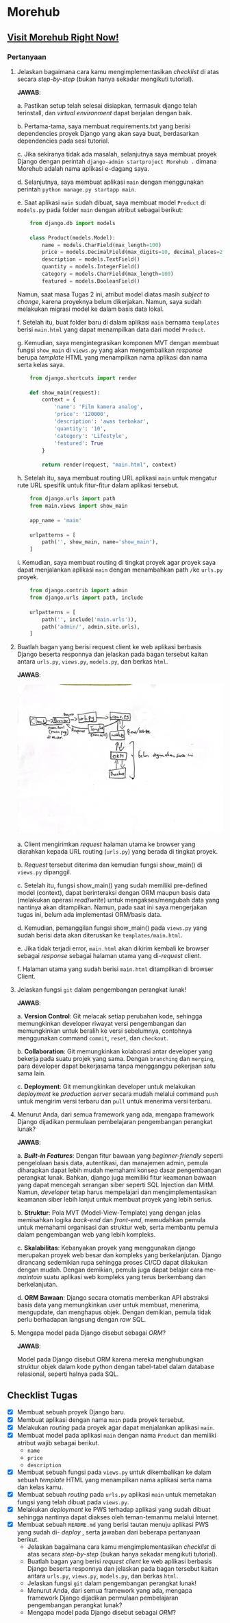 # Morehub

## [Visit Morehub Right Now!](http://krisna-putra-morehub.pbp.cs.ui.ac.id/)

### Pertanyaan

1. Jelaskan bagaimana cara kamu mengimplementasikan _checklist_ di atas secara _step-by-step_ (bukan hanya sekadar mengikuti tutorial).

    **JAWAB**:

    a. Pastikan setup telah selesai disiapkan, termasuk django telah terinstall, dan _virtual environment_ dapat berjalan dengan baik.

    b. Pertama-tama, saya membuat requirements.txt yang berisi dependencies proyek Django yang akan saya buat, berdasarkan dependencies pada sesi tutorial.

    c. Jika sekiranya tidak ada masalah, selanjutnya saya membuat proyek Django dengan perintah `django-admin startproject Morehub .` dimana Morehub adalah nama aplikasi e-dagang saya.

    d. Selanjutnya, saya membuat aplikasi `main` dengan menggunakan perintah `python manage.py startapp main`.

    e. Saat aplikasi `main` sudah dibuat, saya membuat model `Product`  di `models.py` pada folder `main` dengan atribut sebagai berikut: 

    ```python
        from django.db import models

        class Product(models.Model):
            name = models.CharField(max_length=100)
            price = models.DecimalField(max_digits=10, decimal_places=2)
            description = models.TextField()
            quantity = models.IntegerField()
            category = models.CharField(max_length=100)
            featured = models.BooleanField()
    ```
    Namun, saat masa Tugas 2 ini, atribut model diatas masih _subject to change_, karena proyeknya belum dikerjakan. Namun, saya sudah melakukan migrasi model ke dalam basis data lokal.

    f. Setelah itu, buat folder baru di dalam aplikasi `main` bernama `templates` berisi `main.html` yang dapat menampilkan data dari model `Product`.

    g. Kemudian, saya mengintegrasikan komponen MVT dengan membuat fungsi `show_main` di `views.py` yang akan mengembalikan _response_ berupa _template_ HTML yang menampilkan nama aplikasi dan nama serta kelas saya.

    ```python
        from django.shortcuts import render

        def show_main(request):
            context = {
                'name': 'Film kamera analog',
                'price': '120000',
                'description': 'awas terbakar',
                'quantity': '10',
                'category': 'Lifestyle',
                'featured': True
            }

            return render(request, "main.html", context)
    ```

    h. Setelah itu, saya membuat routing URL aplikasi `main` untuk mengatur rute URL spesifik untuk fitur-fitur dalam aplikasi tersebut. 

    ```python
        from django.urls import path
        from main.views import show_main

        app_name = 'main'

        urlpatterns = [
            path('', show_main, name='show_main'),
        ]
    ```

    i. Kemudian, saya membuat routing di tingkat proyek agar proyek saya dapat menjalankan aplikasi `main` dengan menambahkan path `/`ke `urls.py` proyek.

    ```python
        from django.contrib import admin
        from django.urls import path, include

        urlpatterns = [
            path('', include('main.urls')),
            path('admin/', admin.site.urls),
        ]
    ```

2. Buatlah bagan yang berisi request client ke web aplikasi berbasis Django beserta responnya dan jelaskan pada bagan tersebut kaitan antara `urls.py`, `views.py`, `models.py`, dan berkas `html`.

    **JAWAB**:

    ![Diagram](diagram/diagram.jpg)

    a. Client mengirimkan _request_ halaman utama ke browser yang diarahkan kepada URL routing (`urls.py`) yang berada di tingkat proyek.

    b. _Request_ tersebut diterima dan kemudian fungsi show_main() di `views.py` dipanggil.

    c. Setelah itu, fungsi show_main() yang sudah memiliki pre-defined model (context), dapat berinteraksi dengan ORM maupun basis data (melakukan operasi _read_/_write_) untuk mengakses/mengubah data yang nantinya akan ditampilkan. Namun, pada saat ini saya mengerjakan tugas ini, belum ada implementasi ORM/basis data.

    d. Kemudian, pemanggilan fungsi show_main() pada `views.py` yang sudah berisi data akan diteruskan ke `templates/main.html`. 

    e. Jika tidak terjadi error, `main.html` akan dikirim kembali ke browser sebagai _response_ sebagai halaman utama yang di-_request_ client.

    f. Halaman utama yang sudah berisi `main.html` ditampilkan di browser Client.

3. Jelaskan fungsi `git` dalam pengembangan perangkat lunak!

    **JAWAB**:

    a. **Version Control**:
    Git melacak setiap perubahan kode, sehingga memungkinkan developer riwayat versi pengembangan dan memungkinkan untuk beralih ke versi sebelumnya, contohnya menggunakan command `commit`, `reset`, dan `checkout`.

    b. **Collaboration**:
    Git memungkinkan kolaborasi antar developer yang bekerja pada suatu projek yang sama. Dengan `branching` dan `merging`, para developer dapat bekerjasama tanpa mengganggu pekerjaan satu sama lain.

    c. **Deployment**:
    Git memungkinkan developer untuk melakukan _deployment_ ke _production server_ secara mudah melalui command `push` untuk mengirim versi terbaru dan `pull` untuk menerima versi terbaru.

4. Menurut Anda, dari semua framework yang ada, mengapa framework Django dijadikan permulaan pembelajaran pengembangan perangkat lunak?

    **JAWAB**:

    a. **_Built-in Features_**:
    Dengan fitur bawaan yang _beginner-friendly_ seperti pengelolaan basis data, autentikasi, dan manajemen admin, pemula diharapkan dapat lebih mudah memahami konsep dasar pengembangan perangkat lunak. Bahkan, django juga memiliki fitur keamanan bawaan yang dapat mencegah serangan siber seperti SQL Injection dan MitM. Namun, _developer_ tetap harus mempelajari dan mengimplementasikan keamanan siber lebih lanjut untuk membuat proyek yang lebih serius.

    b. **Struktur**:
    Pola MVT (Model-View-Template) yang dengan jelas memisahkan logika _back-end_ dan _front-end_, memudahkan pemula untuk memahami organisasi dan struktur web, serta membantu pemula dalam pengembangan web yang lebih kompleks.
    
    c. **Skalabilitas**:
    Kebanyakan proyek yang menggunakan django merupakan proyek web besar dan kompleks yang berkelanjutan. Django dirancang sedemikian rupa sehingga proses CI/CD dapat dilakukan dengan mudah. Dengan demikian, pemula juga dapat belajar cara me-_maintain_ suatu aplikasi web kompleks yang terus berkembang dan berkelanjutan.

    d. **ORM Bawaan**:
    Django secara otomatis memberikan API abstraksi basis data yang memungkinkan user untuk membuat, menerima, mengupdate, dan menghapus objek. Dengan demikian, pemula tidak perlu berhadapan langsung dengan _raw_ SQL. 

5. Mengapa model pada Django disebut sebagai _ORM_?

    **JAWAB**:

    Model pada Django disebut ORM karena mereka menghubungkan struktur objek dalam kode python dengan tabel-tabel dalam database relasional, seperti halnya pada SQL.


## Checklist Tugas

-   [x] Membuat sebuah proyek Django baru.
-   [x] Membuat aplikasi dengan nama `main` pada proyek tersebut.
-   [x] Melakukan _routing_ pada proyek agar dapat menjalankan aplikasi `main`.
-   [x] Membuat model pada aplikasi `main` dengan nama `Product` dan memiliki atribut wajib sebagai berikut.
    -   `name`
    -   `price`
    -   `description`
-   [x] Membuat sebuah fungsi pada `views.py` untuk dikembalikan ke dalam sebuah _template_ HTML yang menampilkan nama aplikasi serta nama dan kelas kamu.
-   [x] Membuat sebuah _routing_ pada `urls.py` aplikasi `main` untuk memetakan fungsi yang telah dibuat pada `views.py`.
-   [x] Melakukan _deployment_ ke PWS terhadap aplikasi yang sudah dibuat sehingga nantinya dapat diakses oleh teman-temanmu melalui Internet.
-   [x] Membuat sebuah `README.md` yang berisi tautan menuju aplikasi PWS yang sudah di- _deploy_ , serta jawaban dari beberapa pertanyaan berikut.
    -   Jelaskan bagaimana cara kamu mengimplementasikan _checklist_ di atas secara _step-by-step_ (bukan hanya sekadar mengikuti tutorial).
    -   Buatlah bagan yang berisi _request client_ ke web aplikasi berbasis Django beserta responnya dan jelaskan pada bagan tersebut kaitan antara `urls.py`, `views.py`, `models.py`, dan berkas `html`.
    -   Jelaskan fungsi `git` dalam pengembangan perangkat lunak!
    -   Menurut Anda, dari semua framework yang ada, mengapa framework Django dijadikan permulaan pembelajaran pengembangan perangkat lunak?
    -   Mengapa model pada Django disebut sebagai _ORM_?







